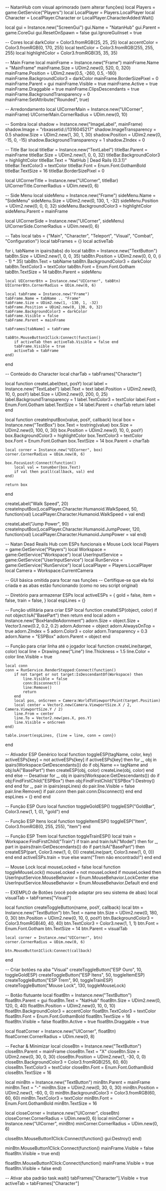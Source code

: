 -- NatanHub com visual aprimorado (sem alterar funções)
local Players = game:GetService("Players")
local LocalPlayer = Players.LocalPlayer
local Character = LocalPlayer.Character or LocalPlayer.CharacterAdded:Wait()

local gui = Instance.new("ScreenGui")
gui.Name = "NatanHub"
gui.Parent = game.CoreGui
gui.ResetOnSpawn = false
gui.IgnoreGuiInset = true

-- Cores
local darkColor = Color3.fromRGB(25, 25, 25)
local accentColor = Color3.fromRGB(0, 170, 255)
local textColor = Color3.fromRGB(255, 255, 255)
local highlightColor = Color3.fromRGB(35, 35, 35)

-- Main Frame
local mainFrame = Instance.new("Frame")
mainFrame.Name = "MainFrame"
mainFrame.Size = UDim2.new(0, 520, 0, 320)
mainFrame.Position = UDim2.new(0.5, -260, 0.5, -160)
mainFrame.BackgroundColor3 = darkColor
mainFrame.BorderSizePixel = 0
mainFrame.Parent = gui
mainFrame.Visible = true
mainFrame.Active = true
mainFrame.Draggable = true
mainFrame.ClipsDescendants = true
mainFrame.BackgroundTransparency = 0
mainFrame:SetAttribute("Rounded", true)

-- Arredondamento
local UICornerMain = Instance.new("UICorner", mainFrame)
UICornerMain.CornerRadius = UDim.new(0, 10)

-- Sombra
local shadow = Instance.new("ImageLabel", mainFrame)
shadow.Image = "rbxassetid://1316045217"
shadow.ImageTransparency = 0.5
shadow.Size = UDim2.new(1, 30, 1, 30)
shadow.Position = UDim2.new(0, -15, 0, -15)
shadow.BackgroundTransparency = 1
shadow.ZIndex = 0

-- Title Bar
local titleBar = Instance.new("TextLabel")
titleBar.Parent = mainFrame
titleBar.Size = UDim2.new(1, 0, 0, 32)
titleBar.BackgroundColor3 = highlightColor
titleBar.Text = "NatHub | Dead Rails (0.3.1)"
titleBar.TextColor3 = textColor
titleBar.Font = Enum.Font.GothamBold
titleBar.TextSize = 16
titleBar.BorderSizePixel = 0

local UICornerTitle = Instance.new("UICorner", titleBar)
UICornerTitle.CornerRadius = UDim.new(0, 6)

-- Side Menu
local sideMenu = Instance.new("Frame")
sideMenu.Name = "SideMenu"
sideMenu.Size = UDim2.new(0, 130, 1, -32)
sideMenu.Position = UDim2.new(0, 0, 0, 32)
sideMenu.BackgroundColor3 = highlightColor
sideMenu.Parent = mainFrame

local UICornerSide = Instance.new("UICorner", sideMenu)
UICornerSide.CornerRadius = UDim.new(0, 6)

-- Tabs
local tabs = {"Main", "Character", "Teleport", "Visual", "Combat", "Configuration"}
local tabFrames = {}
local activeTab

for i, tabName in ipairs(tabs) do
    local tabBtn = Instance.new("TextButton")
    tabBtn.Size = UDim2.new(1, 0, 0, 35)
    tabBtn.Position = UDim2.new(0, 0, 0, (i - 1) * 35)
    tabBtn.Text = tabName
    tabBtn.BackgroundColor3 = darkColor
    tabBtn.TextColor3 = textColor
    tabBtn.Font = Enum.Font.Gotham
    tabBtn.TextSize = 14
    tabBtn.Parent = sideMenu

    local UICornerBtn = Instance.new("UICorner", tabBtn)
    UICornerBtn.CornerRadius = UDim.new(0, 6)

    local tabFrame = Instance.new("Frame")
    tabFrame.Name = tabName .. "Frame"
    tabFrame.Size = UDim2.new(1, -130, 1, -32)
    tabFrame.Position = UDim2.new(0, 130, 0, 32)
    tabFrame.BackgroundColor3 = darkColor
    tabFrame.Visible = false
    tabFrame.Parent = mainFrame

    tabFrames[tabName] = tabFrame

    tabBtn.MouseButton1Click:Connect(function()
        if activeTab then activeTab.Visible = false end
        tabFrame.Visible = true
        activeTab = tabFrame
    end)
end

-- Conteúdo do Character
local charTab = tabFrames["Character"]

local function createLabel(text, posY)
    local label = Instance.new("TextLabel")
    label.Text = text
    label.Position = UDim2.new(0, 10, 0, posY)
    label.Size = UDim2.new(0, 200, 0, 25)
    label.BackgroundTransparency = 1
    label.TextColor3 = textColor
    label.Font = Enum.Font.Gotham
    label.TextSize = 14
    label.Parent = charTab
    return label
end

local function createInputBox(value, posY, callback)
    local box = Instance.new("TextBox")
    box.Text = tostring(value)
    box.Size = UDim2.new(0, 100, 0, 30)
    box.Position = UDim2.new(0, 10, 0, posY)
    box.BackgroundColor3 = highlightColor
    box.TextColor3 = textColor
    box.Font = Enum.Font.Gotham
    box.TextSize = 14
    box.Parent = charTab

    local corner = Instance.new("UICorner", box)
    corner.CornerRadius = UDim.new(0, 6)

    box.FocusLost:Connect(function()
        local val = tonumber(box.Text)
        if val then pcall(callback, val) end
    end)

    return box
end

createLabel("Walk Speed", 20)
createInputBox(LocalPlayer.Character.Humanoid.WalkSpeed, 50, function(val)
    LocalPlayer.Character.Humanoid.WalkSpeed = val
end)

createLabel("Jump Power", 90)
createInputBox(LocalPlayer.Character.Humanoid.JumpPower, 120, function(val)
    LocalPlayer.Character.Humanoid.JumpPower = val
end)

-- Natan Dead Reails Hub com ESPs funcionais e Mouse Lock
local Players = game:GetService("Players")
local Workspace = game:GetService("Workspace")
local UserInputService = game:GetService("UserInputService")
local RunService = game:GetService("RunService")
local LocalPlayer = Players.LocalPlayer
local Camera = Workspace.CurrentCamera

-- GUI básica omitida para focar nas funções
-- Certifique-se que ela foi criada e as abas estão funcionando (como no seu script original)

-- Diretório para armazenar ESPs
local activeESPs = {
    gold = false,
    item = false,
    train = false,
}
local espLines = {}

-- Função utilitária para criar ESP
local function createESP(object, color)
    if not object:IsA("BasePart") then return end
    local adorn = Instance.new("BoxHandleAdornment")
    adorn.Size = object.Size + Vector3.new(0.2, 0.2, 0.2)
    adorn.Adornee = object
    adorn.AlwaysOnTop = true
    adorn.ZIndex = 5
    adorn.Color3 = color
    adorn.Transparency = 0.3
    adorn.Name = "ESPBox"
    adorn.Parent = object
end

-- Função para criar linha até o jogador
local function createLine(target, color)
    local line = Drawing.new("Line")
    line.Thickness = 1.5
    line.Color = color
    line.Visible = true

    local conn
    conn = RunService.RenderStepped:Connect(function()
        if not target or not target:IsDescendantOf(Workspace) then
            line.Visible = false
            conn:Disconnect()
            line:Remove()
            return
        end
        local pos, onScreen = Camera:WorldToViewportPoint(target.Position)
        local center = Vector2.new(Camera.ViewportSize.X / 2, Camera.ViewportSize.Y / 2)
        line.From = center
        line.To = Vector2.new(pos.X, pos.Y)
        line.Visible = onScreen
    end)

    table.insert(espLines, {line = line, conn = conn})
end

-- Ativador ESP Genérico
local function toggleESP(tagName, color, key)
    activeESPs[key] = not activeESPs[key]
    if activeESPs[key] then
        for _, obj in ipairs(Workspace:GetDescendants()) do
            if obj.Name == tagName and obj:IsA("BasePart") then
                createESP(obj, color)
                createLine(obj, color)
            end
        end
    else
        -- Desativar
        for _, obj in ipairs(Workspace:GetDescendants()) do
            if obj:FindFirstChild("ESPBox") then
                obj:FindFirstChild("ESPBox"):Destroy()
            end
        end
        for _, pair in ipairs(espLines) do
            pair.line.Visible = false
            pair.line:Remove()
            if pair.conn then pair.conn:Disconnect() end
        end
        espLines = {}
    end
end

-- Função ESP Ouro
local function toggleGoldESP()
    toggleESP("GoldBar", Color3.new(1, 1, 0), "gold")
end

-- Função ESP Itens
local function toggleItemESP()
    toggleESP("Item", Color3.fromRGB(0, 255, 255), "item")
end

-- Função ESP Trem
local function toggleTrainESP()
    local train = Workspace:FindFirstChild("Train")
    if train and train:IsA("Model") then
        for _, part in ipairs(train:GetDescendants()) do
            if part:IsA("BasePart") then
                createESP(part, Color3.new(1, 0, 0))
                createLine(part, Color3.new(1, 0, 0))
            end
        end
        activeESPs.train = true
    else
        warn("Trem não encontrado!")
    end
end

-- Mouse Lock
local mouseLocked = false
local function toggleMouseLock()
    mouseLocked = not mouseLocked
    if mouseLocked then
        UserInputService.MouseBehavior = Enum.MouseBehavior.LockCenter
    else
        UserInputService.MouseBehavior = Enum.MouseBehavior.Default
    end
end

-- EXEMPLO de Botões (você pode adaptar pro seu sistema de abas)
local visualTab = tabFrames["Visual"]

local function createToggleButton(name, posY, callback)
    local btn = Instance.new("TextButton")
    btn.Text = name
    btn.Size = UDim2.new(0, 180, 0, 30)
    btn.Position = UDim2.new(0, 10, 0, posY)
    btn.BackgroundColor3 = Color3.fromRGB(40, 40, 40)
    btn.TextColor3 = Color3.new(1, 1, 1)
    btn.Font = Enum.Font.Gotham
    btn.TextSize = 14
    btn.Parent = visualTab

    local corner = Instance.new("UICorner", btn)
    corner.CornerRadius = UDim.new(0, 6)

    btn.MouseButton1Click:Connect(callback)
end

-- Criar botões na aba "Visual"
createToggleButton("ESP Ouro", 10, toggleGoldESP)
createToggleButton("ESP Itens", 50, toggleItemESP)
createToggleButton("ESP Trem", 90, toggleTrainESP)
createToggleButton("Mouse Lock", 130, toggleMouseLock)

-- Botão flutuante
local floatBtn = Instance.new("TextButton")
floatBtn.Parent = gui
floatBtn.Text = "NatHub"
floatBtn.Size = UDim2.new(0, 120, 0, 40)
floatBtn.Position = UDim2.new(0, 10, 0, 10)
floatBtn.BackgroundColor3 = accentColor
floatBtn.TextColor3 = textColor
floatBtn.Font = Enum.Font.GothamBold
floatBtn.TextSize = 16
floatBtn.Visible = false
floatBtn.Active = true
floatBtn.Draggable = true

local floatCorner = Instance.new("UICorner", floatBtn)
floatCorner.CornerRadius = UDim.new(0, 8)

-- Fechar & Minimizar
local closeBtn = Instance.new("TextButton")
closeBtn.Parent = mainFrame
closeBtn.Text = "X"
closeBtn.Size = UDim2.new(0, 30, 0, 30)
closeBtn.Position = UDim2.new(1, -30, 0, 0)
closeBtn.BackgroundColor3 = Color3.fromRGB(255, 60, 60)
closeBtn.TextColor3 = textColor
closeBtn.Font = Enum.Font.GothamBold
closeBtn.TextSize = 16

local minBtn = Instance.new("TextButton")
minBtn.Parent = mainFrame
minBtn.Text = "-"
minBtn.Size = UDim2.new(0, 30, 0, 30)
minBtn.Position = UDim2.new(1, -60, 0, 0)
minBtn.BackgroundColor3 = Color3.fromRGB(60, 60, 60)
minBtn.TextColor3 = textColor
minBtn.Font = Enum.Font.GothamBold
minBtn.TextSize = 16

local closeCorner = Instance.new("UICorner", closeBtn)
closeCorner.CornerRadius = UDim.new(0, 6)
local minCorner = Instance.new("UICorner", minBtn)
minCorner.CornerRadius = UDim.new(0, 6)

closeBtn.MouseButton1Click:Connect(function()
    gui:Destroy()
end)

minBtn.MouseButton1Click:Connect(function()
    mainFrame.Visible = false
    floatBtn.Visible = true
end)

floatBtn.MouseButton1Click:Connect(function()
    mainFrame.Visible = true
    floatBtn.Visible = false
end)

-- Ativar aba padrão
task.wait()
tabFrames["Character"].Visible = true
activeTab = tabFrames["Character"]
